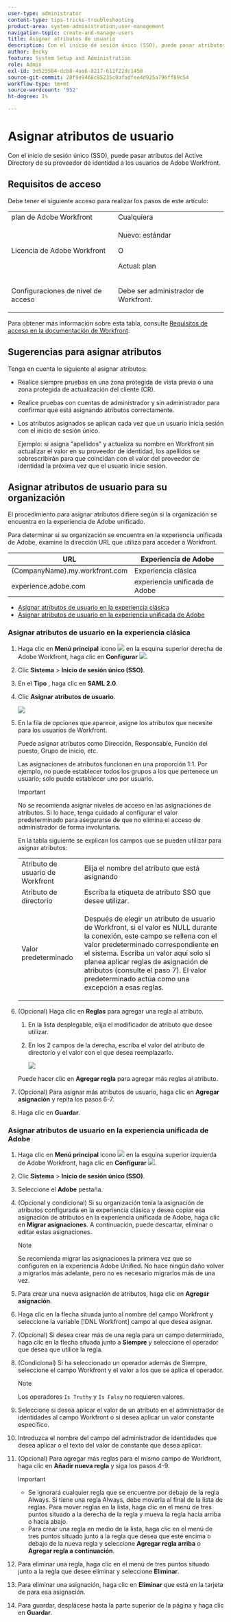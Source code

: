 ```yaml
---
user-type: administrator
content-type: tips-tricks-troubleshooting
product-area: system-administration;user-management
navigation-topic: create-and-manage-users
title: Asignar atributos de usuario
description: Con el inicio de sesión único (SSO), puede pasar atributos del Active Directory de su proveedor de identidad a los usuarios de Adobe Workfront.
author: Becky
feature: System Setup and Administration
role: Admin
exl-id: 3d523584-dcb8-4aa6-8217-611f22dc1450
source-git-commit: 20f9e9468c85235c0afadfee4d925a796ff89c54
workflow-type: tm+mt
source-wordcount: '952'
ht-degree: 1%

---
```


# Asignar atributos de usuario

<!--Audited 2/2024-->

Con el inicio de sesión único (SSO), puede pasar atributos del Active Directory de su proveedor de identidad a los usuarios de Adobe Workfront.

## Requisitos de acceso

Debe tener el siguiente acceso para realizar los pasos de este artículo:

<table style="table-layout:auto"> 
 <col> 
 <col> 
 <tbody> 
  <tr> 
   <td role="rowheader">plan de Adobe Workfront</td> 
   <td>Cualquiera</td> 
  </tr> 
  <tr> 
   <td role="rowheader">Licencia de Adobe Workfront</td> 
   <td><p>Nuevo: estándar</p><p>O</p><p>Actual: plan</p></td> 
  </tr> 
  <tr> 
   <td role="rowheader">Configuraciones de nivel de acceso</td> 
   <td> <p>Debe ser administrador de Workfront.</p> </td> 
  </tr> 
 </tbody> 
</table>

Para obtener más información sobre esta tabla, consulte [Requisitos de acceso en la documentación de Workfront](/help/quicksilver/administration-and-setup/add-users/access-levels-and-object-permissions/access-level-requirements-in-documentation.md).

## Sugerencias para asignar atributos

Tenga en cuenta lo siguiente al asignar atributos:

* Realice siempre pruebas en una zona protegida de vista previa o una zona protegida de actualización del cliente (CR).
* Realice pruebas con cuentas de administrador y sin administrador para confirmar que está asignando atributos correctamente.
* Los atributos asignados se aplican cada vez que un usuario inicia sesión con el inicio de sesión único.

  Ejemplo: si asigna &quot;apellidos&quot; y actualiza su nombre en Workfront sin actualizar el valor en su proveedor de identidad, los apellidos se sobrescribirán para que coincidan con el valor del proveedor de identidad la próxima vez que el usuario inicie sesión.

## Asignar atributos de usuario para su organización

El procedimiento para asignar atributos difiere según si la organización se encuentra en la experiencia de Adobe unificado.

Para determinar si su organización se encuentra en la experiencia unificada de Adobe, examine la dirección URL que utiliza para acceder a Workfront.

| URL | Experiencia de Adobe |
|---|---|
| (CompanyName).my.workfront.com | Experiencia clásica |
| experience.adobe.com | experiencia unificada de Adobe |

* [Asignar atributos de usuario en la experiencia clásica](#map-user-attributes-in-the-classic-experience)
* [Asignar atributos de usuario en la experiencia unificada de Adobe](#map-user-attributes-in-the-adobe-unified-experience)

### Asignar atributos de usuario en la experiencia clásica

1. Haga clic en **Menú principal** icono ![](assets/main-menu-icon.png) en la esquina superior derecha de Adobe Workfront, haga clic en **Configurar** ![](assets/gear-icon-settings.png).

1. Clic **Sistema** > **Inicio de sesión único (SSO)**.

1. En el **Tipo** , haga clic en **SAML 2.0**.

1. Clic **Asignar atributos de usuario**.

   ![](assets/map-user-attributes.png)

1. En la fila de opciones que aparece, asigne los atributos que necesite para los usuarios de Workfront.

   Puede asignar atributos como Dirección, Responsable, Función del puesto, Grupo de inicio, etc.

   Las asignaciones de atributos funcionan en una proporción 1:1. Por ejemplo, no puede establecer todos los grupos a los que pertenece un usuario; solo puede establecer uno por usuario.

   >[!IMPORTANT]
   >
   >No se recomienda asignar niveles de acceso en las asignaciones de atributos. Si lo hace, tenga cuidado al configurar el valor predeterminado para asegurarse de que no elimina el acceso de administrador de forma involuntaria.

   En la tabla siguiente se explican los campos que se pueden utilizar para asignar atributos:

   <table style="table-layout:auto"> 
    <col data-mc-conditions=""> 
    <col data-mc-conditions=""> 
    <tbody> 
     <tr> 
      <td role="rowheader">Atributo de usuario de Workfront</td> 
      <td>Elija el nombre del atributo que está asignando</td> 
     </tr> 
     <tr> 
      <td role="rowheader">Atributo de directorio</td> 
      <td>Escriba la etiqueta de atributo SSO que desee utilizar.</td> 
     </tr> 
     <tr> 
      <td role="rowheader">Valor predeterminado</td> 
      <td> <p>Después de elegir un atributo de usuario de Workfront, si el valor es NULL durante la conexión, este campo se rellena con el valor predeterminado correspondiente en el sistema. Escriba un valor aquí solo si planea aplicar reglas de asignación de atributos (consulte el paso 7). El valor predeterminado actúa como una excepción a esas reglas.</td> 
     </tr> 
    </tbody> 
   </table>

1. (Opcional) Haga clic en **Reglas** para agregar una regla al atributo.

   1. En la lista desplegable, elija el modificador de atributo que desee utilizar.
   1. En los 2 campos de la derecha, escriba el valor del atributo de directorio y el valor con el que desea reemplazarlo.

      ![](assets/rule-fields.png)

   Puede hacer clic en **Agregar regla** para agregar más reglas al atributo.

1. (Opcional) Para asignar más atributos de usuario, haga clic en **Agregar asignación** y repita los pasos 6-7.
1. Haga clic en **Guardar**.

### Asignar atributos de usuario en la experiencia unificada de Adobe

1. Haga clic en **Menú principal** icono ![](assets/main-menu-left.png) en la esquina superior izquierda de Adobe Workfront, haga clic en **Configurar** ![](assets/gear-icon-settings.png).

1. Clic **Sistema** > **Inicio de sesión único (SSO)**.

1. Seleccione el **Adobe** pestaña.

1. (Opcional y condicional) Si su organización tenía la asignación de atributos configurada en la experiencia clásica y desea copiar esa asignación de atributos en la experiencia unificada de Adobe, haga clic en **Migrar asignaciones**. A continuación, puede descartar, eliminar o editar estas asignaciones.

   >[!NOTE]
   >
   >Se recomienda migrar las asignaciones la primera vez que se configuren en la experiencia Adobe Unified. No hace ningún daño volver a migrarlos más adelante, pero no es necesario migrarlos más de una vez.

1. Para crear una nueva asignación de atributos, haga clic en **Agregar asignación**.

1. Haga clic en la flecha situada junto al nombre del campo Workfront y seleccione la variable [!DNL Workfront] campo al que desea asignar.

1. (Opcional) Si desea crear más de una regla para un campo determinado, haga clic en la flecha situada junto a **Siempre** y seleccione el operador que desea que utilice la regla.

1. (Condicional) Si ha seleccionado un operador además de Siempre, seleccione el campo Workfront y el valor a los que se aplica el operador.

   >[!NOTE]
   >
   >Los operadores `Is Truthy` y `Is Falsy` no requieren valores.

1. Seleccione si desea aplicar el valor de un atributo en el administrador de identidades al campo Workfront o si desea aplicar un valor constante específico.

1. Introduzca el nombre del campo del administrador de identidades que desea aplicar o el texto del valor de constante que desea aplicar.

1. (Opcional) Para agregar más reglas para el mismo campo de Workfront, haga clic en **Añadir nueva regla** y siga los pasos 4-9.

   >[!IMPORTANT]
   >
   > * Se ignorará cualquier regla que se encuentre por debajo de la regla Always. Si tiene una regla Always, debe moverla al final de la lista de reglas. Para mover reglas en la lista, haga clic en el menú de tres puntos situado a la derecha de la regla y mueva la regla hacia arriba o hacia abajo.
   > * Para crear una regla en medio de la lista, haga clic en el menú de tres puntos situado junto a la regla que desea que esté encima o debajo de la nueva regla y seleccione **Agregar regla arriba** o **Agregar regla a continuación**.

1. Para eliminar una regla, haga clic en el menú de tres puntos situado junto a la regla que desee eliminar y seleccione **Eliminar**.
1. Para eliminar una asignación, haga clic en **Eliminar** que está en la tarjeta de para esa asignación.

1. Para guardar, desplácese hasta la parte superior de la página y haga clic en **Guardar**.



